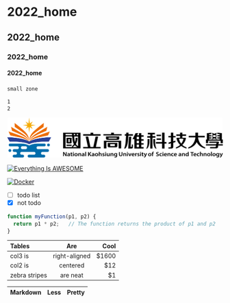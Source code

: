 # 2022_home
## 2022_home
### 2022_home
#### 2022_home


`small zone`

```big zone   
1
2
```

![NKUST](nkust.png "高科大")

[![Everything Is AWESOME](https://img.youtube.com/vi/StTqXEQ2l-Y/0.jpg)](https://www.youtube.com/watch?v=StTqXEQ2l-Y "Everything Is AWESOME")

[![Docker](https://i.ytimg.com/an_webp/sSm2dRarhPo/mqdefault_6s.webp?du=3000&sqp=CM73n5kG&rs=AOn4CLBo0a0K_HK-fUIsyeh37E7Z-RKH7g)](https://www.youtube.com/watch?v=sSm2dRarhPo0 "Docker")
- [ ] todo list
- [x] not todo

```JavaScript
function myFunction(p1, p2) {
  return p1 * p2;   // The function returns the product of p1 and p2
}
```
| **Tables** | **Are** | **Cool** |
| :----------|:-------:| --------:|
| col3 is | right-aligned | $1600 |
|col2 is|centered|$12|
|zebra stripes| are neat|$1|

| **Markdown** | **Less** | **Pretty** |
| :----------|:-------:| --------:|

